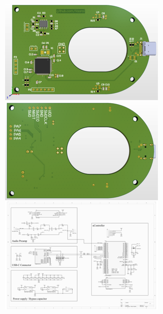 ![3D View Top](./3DView_top.png)
![3D View Bottom](./3DView_bot.png)
![PCB Schematic](./Schematic.jpg)